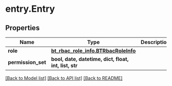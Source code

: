 # entry.Entry

## Properties
Name | Type | Description | Notes
------------ | ------------- | ------------- | -------------
**role** | [**bt_rbac_role_info.BTRbacRoleInfo**](BTRbacRoleInfo.md) |  | [optional] 
**permission_set** | **bool, date, datetime, dict, float, int, list, str** |  | [optional] 

[[Back to Model list]](../README.md#documentation-for-models) [[Back to API list]](../README.md#documentation-for-api-endpoints) [[Back to README]](../README.md)



